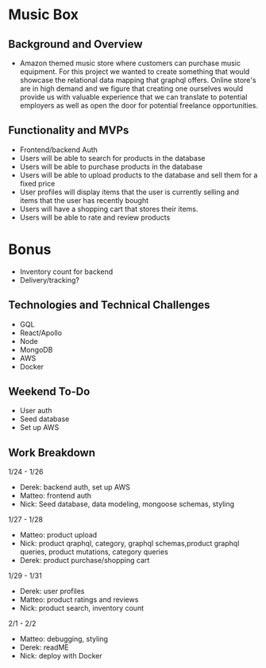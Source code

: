 # Music Box

## Background and Overview
* Amazon themed music store where customers can purchase music equipment. For this project
we wanted to create something that would showcase the relational data mapping that graphql 
offers. Online store's are in high demand and we figure that creating one ourselves 
would provide us with valuable experience that we can translate to potential employers as well
as open the door for potential freelance opportunities. 

## Functionality and MVPs
* Frontend/backend Auth 
* Users will be able to search for products in the database
* Users will be able to purchase products in the database
* Users will be able to upload products to the database and sell them for a fixed price
* User profiles will display items that the user is currently selling and items that the user has recently bought
* Users will have a shopping cart that stores their items. 
* Users will be able to rate and review products
# Bonus
* Inventory count for backend
* Delivery/tracking?

## Technologies and Technical Challenges
* GQL
* React/Apollo
* Node
* MongoDB
* AWS
* Docker

## Weekend To-Do
* User auth
* Seed database
* Set up AWS

## Work Breakdown
1/24 - 1/26
* Derek: backend auth, set up AWS
* Matteo: frontend auth
* Nick: Seed database, data modeling, mongoose schemas, styling

1/27 - 1/28
* Matteo: product upload
* Nick: product qraphql, category, graphql schemas,product graphql queries, product mutations, category queries
* Derek: product purchase/shopping cart

1/29 - 1/31
* Derek: user profiles
* Matteo: product ratings and reviews
* Nick: product search, inventory count

2/1 - 2/2
* Matteo: debugging, styling
* Derek: readME
* Nick: deploy with Docker